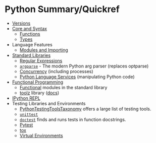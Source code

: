 Python Summary/Quickref
=======================

* [Versions](version.md)
* [Core and Syntax](language.md)
  * [Functions](functions.md)
  * [Types](types.md)
* Language Features
  * [Modules and Importing](import.md)
* [Standard Libraries](stdlib.md)
  * [Regular Expressions](regexp.md)
  * [`argparse`](https://docs.python.org/3/library/argparse.html) -
    The modern Python arg parser (replaces optparse)
  * [Concurrency](concurrency.md) (including processes)
  * [Python Language Services](ast.md) (manipulating Python code)
* [Functional Programming](functional.md)
  * [Functional] modules in the standard library
  * [toolz][toolz-pypy] library ([docs][toolz-docs])
* [IPython REPL](ipython.md)
* Testing Libraries and Environments
  * [PythonTestingToolsTaxonomy][PTTT] offers a large list of testing tools.
  * [`unittest`](test/unittest.md)
  * [`doctest`] finds and runs tests in function docstrings.
  * [Pytest](test/pytest.md)
  * [tox](test/tox.md)
  * [Virtual Environments](test/virtualenv.md)



[PTTT]: https://wiki.python.org/moin/PythonTestingToolsTaxonomy
[`doctest`]: https://docs.python.org/3/library/doctest.html
[functional]: https://docs.python.org/3/library/functional.html
[toolz-docs]: https://toolz.readthedocs.io/
[toolz-pypy]: https://pypi.python.org/pypi/toolz
